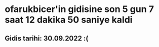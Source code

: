 # ofarukbicer'in gidisine son 5 gun 7 saat 12 dakika 50 saniye kaldi

## Gidis tarihi: 30.09.2022 :(